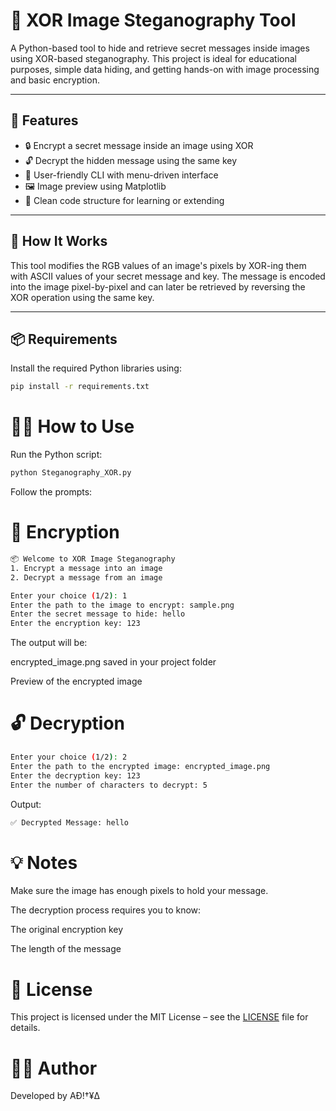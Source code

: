 # 🔐 XOR Image Steganography Tool

A Python-based tool to hide and retrieve secret messages inside images using XOR-based steganography. This project is ideal for educational purposes, simple data hiding, and getting hands-on with image processing and basic encryption.

---

## 🚀 Features

- 🔒 Encrypt a secret message inside an image using XOR
- 🔓 Decrypt the hidden message using the same key
- 🧠 User-friendly CLI with menu-driven interface
- 🖼️ Image preview using Matplotlib
- 📁 Clean code structure for learning or extending

---

## 🧠 How It Works

This tool modifies the RGB values of an image's pixels by XOR-ing them with ASCII values of your secret message and key. The message is encoded into the image pixel-by-pixel and can later be retrieved by reversing the XOR operation using the same key.

---

## 📦 Requirements

Install the required Python libraries using:

```bash
pip install -r requirements.txt
```

# 🧑‍💻 How to Use
Run the Python script:

```bash
python Steganography_XOR.py
```
Follow the prompts:

# 🔐 Encryption

```bash
📦 Welcome to XOR Image Steganography
1. Encrypt a message into an image
2. Decrypt a message from an image

Enter your choice (1/2): 1
Enter the path to the image to encrypt: sample.png
Enter the secret message to hide: hello
Enter the encryption key: 123
```
The output will be:

encrypted_image.png saved in your project folder

Preview of the encrypted image

# 🔓 Decryption

```bash
Enter your choice (1/2): 2
Enter the path to the encrypted image: encrypted_image.png
Enter the decryption key: 123
Enter the number of characters to decrypt: 5
```
Output:
```bash
✅ Decrypted Message: hello
```

# 💡 Notes
Make sure the image has enough pixels to hold your message.

The decryption process requires you to know:

The original encryption key

The length of the message

# 📝 License

This project is licensed under the MIT License – see the [LICENSE](https://github.com/Aditya182007/xor-image-steganography/blob/main/LICENSE) file for details.

# 👨‍💻 Author

Developed by AĐ!†¥∆ 
